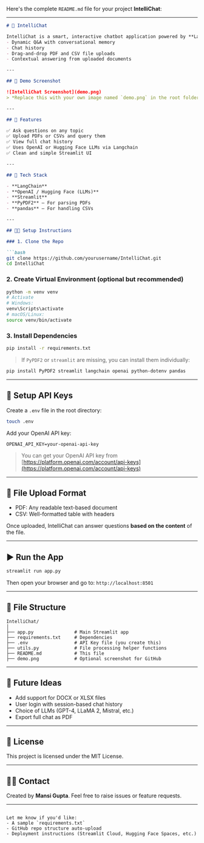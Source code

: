 Here's the complete `README.md` file for your project **IntelliChat**:

---

````markdown
# 🤖 IntelliChat

IntelliChat is a smart, interactive chatbot application powered by **LangChain** and **OpenAI**. Built with **Streamlit**, it supports:
- Dynamic Q&A with conversational memory
- Chat history
- Drag-and-drop PDF and CSV file uploads
- Contextual answering from uploaded documents

---

## 📸 Demo Screenshot

![IntelliChat Screenshot](demo.png)  
> *Replace this with your own image named `demo.png` in the root folder.*

---

## 🚀 Features

✅ Ask questions on any topic  
✅ Upload PDFs or CSVs and query them  
✅ View full chat history  
✅ Uses OpenAI or Hugging Face LLMs via Langchain  
✅ Clean and simple Streamlit UI

---

## 🧱 Tech Stack

- **LangChain**
- **OpenAI / Hugging Face (LLMs)**
- **Streamlit**
- **PyPDF2** – For parsing PDFs  
- **pandas** – For handling CSVs  

---

## 🧑‍💻 Setup Instructions

### 1. Clone the Repo

```bash
git clone https://github.com/yourusername/IntelliChat.git
cd IntelliChat
````

### 2. Create Virtual Environment (optional but recommended)

```bash
python -m venv venv
# Activate
# Windows:
venv\Scripts\activate
# macOS/Linux:
source venv/bin/activate
```

### 3. Install Dependencies

```bash
pip install -r requirements.txt
```

> If `PyPDF2` or `streamlit` are missing, you can install them individually:

```bash
pip install PyPDF2 streamlit langchain openai python-dotenv pandas
```

---

## 🔑 Setup API Keys

Create a `.env` file in the root directory:

```bash
touch .env
```

Add your OpenAI API key:

```env
OPENAI_API_KEY=your-openai-api-key
```

> You can get your OpenAI API key from [https://platform.openai.com/account/api-keys](https://platform.openai.com/account/api-keys)

---

## 📁 File Upload Format

* PDF: Any readable text-based document
* CSV: Well-formatted table with headers

Once uploaded, IntelliChat can answer questions **based on the content** of the file.

---

## ▶️ Run the App

```bash
streamlit run app.py
```

Then open your browser and go to:
`http://localhost:8501`

---

## 📌 File Structure

```
IntelliChat/
│
├── app.py               # Main Streamlit app
├── requirements.txt     # Dependencies
├── .env                 # API Key file (you create this)
├── utils.py             # File processing helper functions
├── README.md            # This file
├── demo.png             # Optional screenshot for GitHub
```

---

## 📣 Future Ideas

* Add support for DOCX or XLSX files
* User login with session-based chat history
* Choice of LLMs (GPT-4, LLaMA 2, Mistral, etc.)
* Export full chat as PDF

---

## 📝 License

This project is licensed under the MIT License.

---

## 🙋‍♀️ Contact

Created by **Mansi Gupta**.
Feel free to raise issues or feature requests.

---

```

Let me know if you'd like:
- A sample `requirements.txt`
- GitHub repo structure auto-upload
- Deployment instructions (Streamlit Cloud, Hugging Face Spaces, etc.)
```
